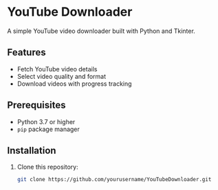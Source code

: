 # YouTube Downloader

A simple YouTube video downloader built with Python and Tkinter.

## Features
- Fetch YouTube video details
- Select video quality and format
- Download videos with progress tracking

## Prerequisites
- Python 3.7 or higher
- `pip` package manager

## Installation
1. Clone this repository:
   ```bash
   git clone https://github.com/yourusername/YouTubeDownloader.git
